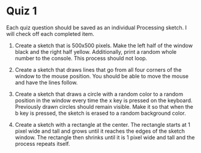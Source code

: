 # Quiz 1

Each quiz question should be saved as an individual Processing sketch. I will check off each completed item.

1. Create a sketch that is 500x500 pixels. Make the left half of the window black and the right half yellow. Additionally, print a random whole number to the console. This process should not loop.

2. Create a sketch that draws lines that go from all four corners of the window to the mouse position. You should be able to move the mouse and have the lines follow.

3. Create a sketch that draws a circle with a random color to a random position in the window every time the x key is pressed on the keyboard. Previously drawn circles should remain visible. Make it so that when the b key is pressed, the sketch is erased to a random background color.

4. Create a sketch with a rectangle at the center. The rectangle starts at 1 pixel wide and tall and grows until it reaches the edges of the sketch window. The rectangle then shrinks until it is 1 pixel wide and tall and the process repeats itself.

